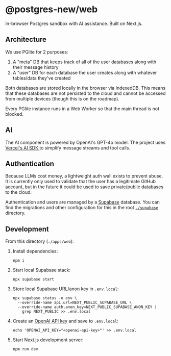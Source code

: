 # @postgres-new/web

In-browser Postgres sandbox with AI assistance. Built on Next.js.

## Architecture

We use PGlite for 2 purposes:

1. A "meta" DB that keeps track of all of the user databases along with their message history
2. A "user" DB for each database the user creates along with whatever tables/data they've created

Both databases are stored locally in the browser via IndexedDB. This means that these databases are not persisted to the cloud and cannot be accessed from multiple devices (though this is on the roadmap).

Every PGlite instance runs in a Web Worker so that the main thread is not blocked.

## AI

The AI component is powered by OpenAI's GPT-4o model. The project uses [Vercel's AI SDK ](https://sdk.vercel.ai/docs/introduction) to simplify message streams and tool calls.

## Authentication

Because LLMs cost money, a lightweight auth wall exists to prevent abuse. It is currently only used to validate that the user has a legitimate GitHub account, but in the future it could be used to save private/public databases to the cloud.

Authentication and users are managed by a [Supabase](https://supabase.com/) database. You can find the migrations and other configuration for this in the root [`./supabase`](../../supabase/) directory.

## Development

From this directory (`./apps/web`):

1. Install dependencies:
   ```shell
   npm i
   ```
2. Start local Supabase stack:
   ```shell
   npx supabase start
   ```
3. Store local Supabase URL/anon key in `.env.local`:
   ```shell
   npx supabase status -o env \
     --override-name api.url=NEXT_PUBLIC_SUPABASE_URL \
     --override-name auth.anon_key=NEXT_PUBLIC_SUPABASE_ANON_KEY |
       grep NEXT_PUBLIC >> .env.local
   ```
4. Create an [OpenAI API key](https://platform.openai.com/api-keys) and save to `.env.local`:
   ```shell
   echo 'OPENAI_API_KEY="<openai-api-key>"' >> .env.local
   ```
5. Start Next.js development server:
   ```shell
   npm run dev
   ```
